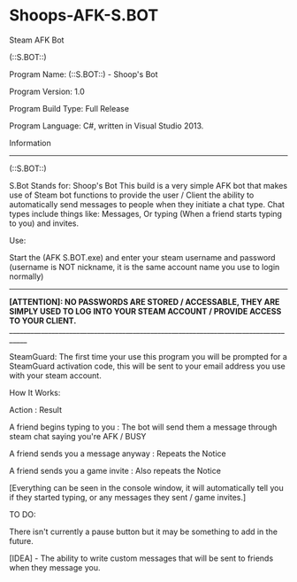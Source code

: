 # Shoops-AFK-S.BOT
Steam AFK Bot

(::S.BOT::)

Program Name: (::S.BOT::) - Shoop's Bot

Program Version: 1.0

Program Build Type: Full Release

Program Language: C#, written in Visual Studio 2013.


Information
___________


(::S.BOT::)

S.Bot Stands for: Shoop's Bot
This build is a very simple AFK bot that makes use of Steam bot functions to provide the user / Client the ability to
automatically send messages to people when they initiate a chat type. Chat types include things like: Messages,
Or typing (When a friend starts typing to you) and invites.

Use:

Start the (AFK S.BOT.exe) and enter your steam username and password (username is NOT nickname, it is the same account
name you use to login normally)

___________________________________________________________________________________
<b>
[ATTENTION]: NO PASSWORDS ARE STORED / ACCESSABLE, THEY ARE SIMPLY USED TO LOG INTO
YOUR STEAM ACCOUNT / PROVIDE ACCESS TO YOUR CLIENT.
</b>
___________________________________________________________________________________

SteamGuard: The first time your use this program you will be prompted for a SteamGuard activation code, this will
be sent to your email address you use with your steam account.

How It Works:

Action : Result

A friend begins typing to you : The bot will send them a message through steam chat saying you're AFK / BUSY

A friend sends you a message anyway : Repeats the Notice

A friend sends you a game invite : Also repeats the Notice

[Everything can be seen in the console window, it will automatically tell you if they started typing,
or any messages they sent / game invites.]


TO DO:

There isn't currently a pause button but it may be something to add in the future.

[IDEA] - The ability to write custom messages that will be sent to friends when they message you.
